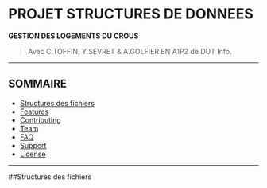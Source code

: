 # PROJET STRUCTURES DE DONNEES
**GESTION DES LOGEMENTS DU CROUS**
> Avec C.TOFFIN, Y.SEVRET & A.GOLFIER EN A1P2 de DUT Info.

---
## SOMMAIRE
- [Structures des fichiers](#structure)
- [Features](#features)
- [Contributing](#contributing)
- [Team](#team)
- [FAQ](#faq)
- [Support](#support)
- [License](#license)

---
##Structures des fichiers









